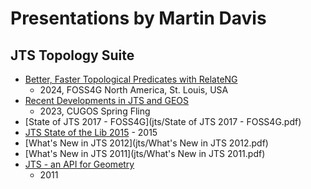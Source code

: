 # Presentations by Martin Davis

## JTS Topology Suite

* [Better, Faster Topological Predicates with RelateNG](jts/Better_Faster_Topo_Predicates_with_RelateNG.pdf)
  * 2024, FOSS4G North America, St. Louis, USA
* [Recent Developments in JTS and GEOS](jts/Recent_Development_in_JTS_and_GEOS.pdf)
  * 2023, CUGOS Spring Fling
* [State of JTS 2017 - FOSS4G](jts/State of JTS 2017 - FOSS4G.pdf)
* [JTS State of the Lib 2015](jts/JTS_State_of_the_Lib_2015.pdf) - 2015
* [What's New in JTS 2012](jts/What's New in JTS 2012.pdf)
* [What's New in JTS 2011](jts/What's New in JTS 2011.pdf)
* [JTS - an API for Geometry](jts/JTS_API_for_Geometry.pdf)
  * 2011 



